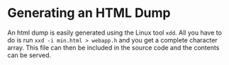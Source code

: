 # Generating an HTML Dump
An html dump is easily generated using the Linux tool `xdd`. All you have to do is run `xxd -i min.html > webapp.h` and you get a complete character array. This file can then be included in the source code and the contents can be served.
